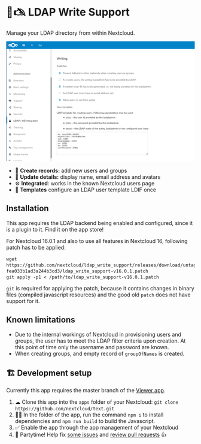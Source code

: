 # 👥🖎 LDAP Write Support

Manage your LDAP directory from within Nextcloud.

![](img/screenshots/settings.png)

* 📇 **Create records:** add new users and groups
* 📛 **Update details:** display name, email address and avatars
* ⚙️ **Integrated**: works in the known Nextcloud users page
* 📜 **Templates** configure an LDAP user template LDIF once

## Installation

This app requires the LDAP backend being enabled and configured, since it is a plugin to it. Find it on the app store!

For Nextcloud 16.0.1 and also to use all features in Nextcloud 16, following patch has to be applied:

```
wget https://github.com/nextcloud/ldap_write_support/releases/download/untagged-fea033b1ad3a244b3cd3/ldap_write_support-v16.0.1.patch
git apply -p1 < /path/to/ldap_write_support-v16.0.1.patch
```

`git` is required for applying the patch, because it contains changes in binary files (compiled javascript resources) and the good old `patch`  does not have support for it.

## Known limitations

* Due to the internal workings of Nextcloud in provisioning users and groups, the user has to meet the LDAP filter criteria upon creation. At this point of time only the username and password are known.
* When creating groups, and empty record of `groupOfNames` is created.

## 🏗 Development setup

Currently this app requires the master branch of the [Viewer app](https://github.com/nextcloud/viewer).

1. ☁ Clone this app into the `apps` folder of your Nextcloud: `git clone https://github.com/nextcloud/text.git`
2. 👩‍💻 In the folder of the app, run the command `npm i` to install dependencies and `npm run build` to build the Javascript.
3. ✅ Enable the app through the app management of your Nextcloud
4. 🎉 Partytime! Help fix [some issues](https://github.com/nextcloud/ldap_write_supprt/issues) and [review pull requests](https://github.com/nextcloud/ldap_write_support/pulls) 👍

